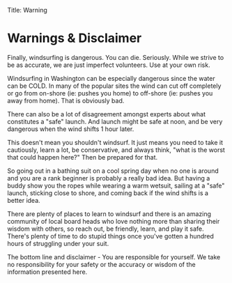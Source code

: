 Title: Warning

# Warnings & Disclaimer
Finally, windsurfing is dangerous. You can die. Seriously. While we strive to be as accurate, we are just imperfect volunteers. Use at your own risk.

Windsurfing in Washington can be especially dangerous since the water can be COLD. In many of the popular sites the wind can cut off completely or go from on-shore (ie: pushes you home) to off-shore (ie: pushes you away from home). That is obviously bad.

There can also be a lot of disagreement amongst experts about what constitutes a "safe" launch. And launch might be safe at noon, and be very dangerous when the wind shifts 1 hour later.

This doesn't mean you shouldn't windsurf. It just means you need to take it cautiously, learn a lot, be conservative, and always think, "what is the worst that could happen here?" Then be prepared for that.

So going out in a bathing suit on a cool spring day when no one is around and you are a rank beginner is probably a really bad idea. But having a buddy show you the ropes while wearing a warm wetsuit, sailing at a "safe" launch, sticking close to shore, and coming back if the wind shifts is a better idea.

There are plenty of places to learn to windsurf and there is an amazing community of local board heads who love nothing more than sharing their wisdom with others, so reach out, be friendly, learn, and play it safe. There's plenty of time to do stupid things once you've gotten a hundred hours of struggling under your suit.

The bottom line and disclaimer - You are responsible for yourself. We take no responsibility for your safety or the accuracy or wisdom of the information presented here.
